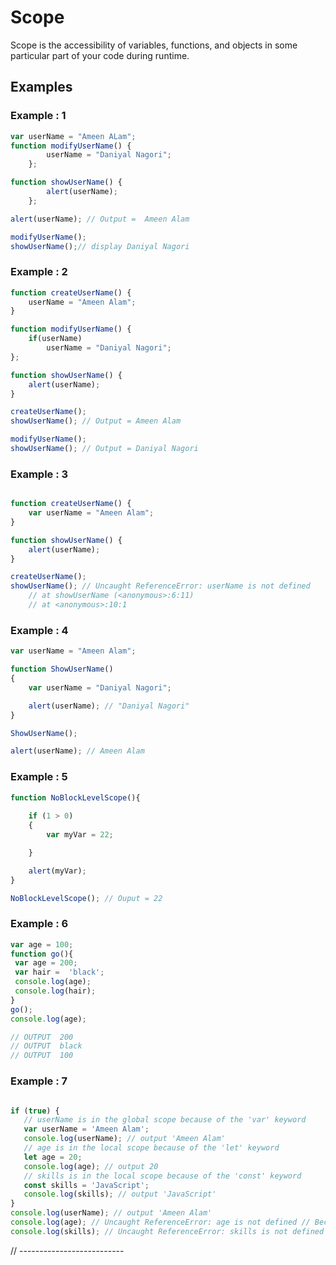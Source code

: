 # Scope

Scope is the accessibility of variables, functions, and objects in some particular part of your code during runtime.

## Examples
### Example : 1
```js
var userName = "Ameen ALam";
function modifyUserName() {
        userName = "Daniyal Nagori"; 
    };

function showUserName() {
        alert(userName);
    };

alert(userName); // Output =  Ameen Alam

modifyUserName();
showUserName();// display Daniyal Nagori
``` 
 
### Example : 2

```js 
function createUserName() {
    userName = "Ameen Alam";
}

function modifyUserName() {
    if(userName)
        userName = "Daniyal Nagori";
};

function showUserName() {
    alert(userName);  
}

createUserName();
showUserName(); // Output = Ameen Alam 

modifyUserName();
showUserName(); // Output = Daniyal Nagori 

 ```



### Example : 3

```js

function createUserName() {
    var userName = "Ameen Alam";
}

function showUserName() {
    alert(userName);
}

createUserName();
showUserName(); // Uncaught ReferenceError: userName is not defined
    // at showUserName (<anonymous>:6:11)
    // at <anonymous>:10:1

```





### Example : 4


```js
var userName = "Ameen Alam";

function ShowUserName()
{
    var userName = "Daniyal Nagori";

    alert(userName); // "Daniyal Nagori"
}

ShowUserName();

alert(userName); // Ameen Alam

```



### Example : 5

```js
function NoBlockLevelScope(){
    
    if (1 > 0)
    {
        var myVar = 22;

    }

    alert(myVar);
}

NoBlockLevelScope(); // Ouput = 22 
```



### Example : 6

```js 
var age = 100;
function go(){
 var age = 200;
 var hair =  'black';
 console.log(age);
 console.log(hair);
}
go();
console.log(age);

// OUTPUT  200 
// OUTPUT  black 
// OUTPUT  100 
```



### Example : 7
```js

if (true) {
   // userName is in the global scope because of the 'var' keyword
   var userName = 'Ameen Alam';
   console.log(userName); // output 'Ameen Alam'
   // age is in the local scope because of the 'let' keyword
   let age = 20;
   console.log(age); // output 20
   // skills is in the local scope because of the 'const' keyword
   const skills = 'JavaScript';
   console.log(skills); // output 'JavaScript'
}
console.log(userName); // output 'Ameen Alam'
console.log(age); // Uncaught ReferenceError: age is not defined // Becase let is block level  
console.log(skills); // Uncaught ReferenceError: skills is not defined // const is also block level
```


// --------------------------
